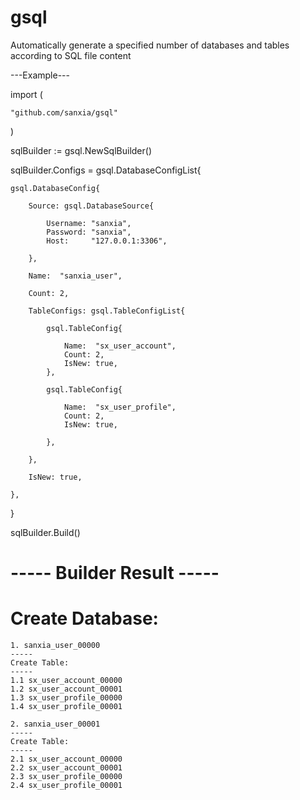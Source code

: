 # gsql
Automatically generate a specified number of databases and tables according to SQL file content

---Example---

import (

    "github.com/sanxia/gsql"

)

sqlBuilder := gsql.NewSqlBuilder()

sqlBuilder.Configs = gsql.DatabaseConfigList{

    gsql.DatabaseConfig{

        Source: gsql.DatabaseSource{

            Username: "sanxia",
            Password: "sanxia",
            Host:     "127.0.0.1:3306",

        },

        Name:  "sanxia_user",

        Count: 2,

        TableConfigs: gsql.TableConfigList{

            gsql.TableConfig{

                Name:  "sx_user_account",
                Count: 2,
                IsNew: true,
            },

            gsql.TableConfig{

                Name:  "sx_user_profile",
                Count: 2,
                IsNew: true,

            },

        },

        IsNew: true,

    },

}

sqlBuilder.Build()


----- Builder Result -----
=====
Create Database:
=====
    1. sanxia_user_00000
    -----
    Create Table:
    -----
    1.1 sx_user_account_00000
    1.2 sx_user_account_00001
    1.3 sx_user_profile_00000
    1.4 sx_user_profile_00001

    2. sanxia_user_00001
    -----
    Create Table:
    -----
    2.1 sx_user_account_00000
    2.2 sx_user_account_00001
    2.3 sx_user_profile_00000
    2.4 sx_user_profile_00001


